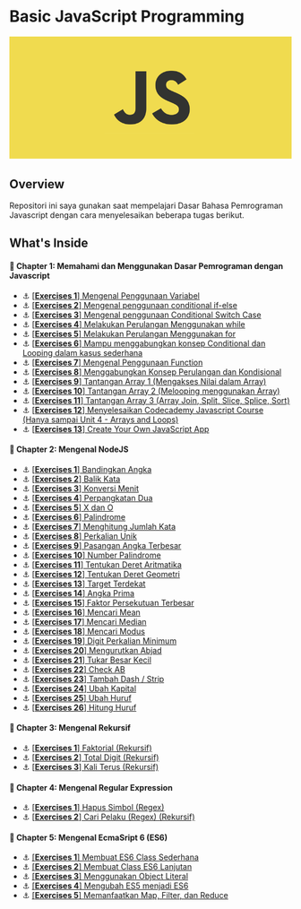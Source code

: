# Basic JavaScript Programming
![Header](./assets/knowing-javascript.png)

## Overview
Repositori ini saya gunakan saat mempelajari Dasar Bahasa Pemrograman Javascript dengan cara menyelesaikan beberapa tugas berikut.

## What's Inside
#### :open_book: Chapter 1: Memahami dan Menggunakan Dasar Pemrograman dengan Javascript
- :anchor: [[**Exercises 1**] Mengenal Penggunaan Variabel](exercise/c01/e01/exercise.md)
- :anchor: [[**Exercises 2**] Mengenal penggunaan conditional if-else](exercise/c01/e02/exercise.md)
- :anchor: [[**Exercises 3**] Mengenal penggunaan Conditional Switch Case](exercise/c01/e03/exercise.md)
- :anchor: [[**Exercises 4**] Melakukan Perulangan Menggunakan while](exercise/c01/e04/exercise.md)
- :anchor: [[**Exercises 5**] Melakukan Perulangan Menggunakan for](exercise/c01/e05/exercise.md)
- :anchor: [[**Exercises 6**] Mampu menggabungkan konsep Conditional dan Looping dalam kasus sederhana](exercise/c01/e06/exercise.md)
- :anchor: [[**Exercises 7**] Mengenal Penggunaan Function](exercise/c01/e07/exercise.md)
- :anchor: [[**Exercises 8**] Menggabungkan Konsep Perulangan dan Kondisional](exercise/c01/e08/exercise.md)
- :anchor: [[**Exercises 9**] Tantangan Array 1 (Mengakses Nilai dalam Array)](exercise/c01/e09/exercise.md)
- :anchor: [[**Exercises 10**] Tantangan Array 2 (Melooping menggunakan Array)](exercise/c01/e10/exercise.md)
- :anchor: [[**Exercises 11**] Tantangan Array 3 (Array Join, Split, Slice, Splice, Sort)](exercise/c01/e11/exercise.md)
- :anchor: [[**Exercises 12**] Menyelesaikan Codecademy Javascript Course (Hanya sampai Unit 4 - Arrays and Loops)](https://www.codecademy.com/learn/learn-javascript)
- :anchor: [[**Exercises 13**] Create Your Own JavaScript App](exercise/c01/e13/exercise.md)

#### :open_book: Chapter 2: Mengenal NodeJS
- :anchor: [[**Exercises 1**] Bandingkan Angka](exercise/c02/e01/exercise.md)
- :anchor: [[**Exercises 2**] Balik Kata](exercise/c02/e02/exercise.md)
- :anchor: [[**Exercises 3**] Konversi Menit](exercise/c02/e03/exercise.md)
- :anchor: [[**Exercises 4**] Perpangkatan Dua](exercise/c02/e04/exercise.md)
- :anchor: [[**Exercises 5**] X dan O](exercise/c02/e05/exercise.md)
- :anchor: [[**Exercises 6**] Palindrome](exercise/c02/e06/exercise.md)
- :anchor: [[**Exercises 7**] Menghitung Jumlah Kata](exercise/c02/e07/exercise.md)
- :anchor: [[**Exercises 8**] Perkalian Unik](exercise/c02/e08/exercise.md)
- :anchor: [[**Exercises 9**] Pasangan Angka Terbesar](exercise/c02/e09/exercise.md)
- :anchor: [[**Exercises 10**] Number Palindrome](exercise/c02/e10/exercise.md)
- :anchor: [[**Exercises 11**] Tentukan Deret Aritmatika](exercise/c02/e11/exercise.md)
- :anchor: [[**Exercises 12**] Tentukan Deret Geometri](exercise/c02/e12/exercise.md)
- :anchor: [[**Exercises 13**] Target Terdekat](exercise/c02/e13/exercise.md)
- :anchor: [[**Exercises 14**] Angka Prima](exercise/c02/e14/exercise.md)
- :anchor: [[**Exercises 15**] Faktor Persekutuan Terbesar](exercise/c02/e15/exercise.md)
- :anchor: [[**Exercises 16**] Mencari Mean](exercise/c02/e16/exercise.md)
- :anchor: [[**Exercises 17**] Mencari Median](exercise/c02/e17/exercise.md)
- :anchor: [[**Exercises 18**] Mencari Modus](exercise/c02/e18/exercise.md)
- :anchor: [[**Exercises 19**] Digit Perkalian Minimum](exercise/c02/e19/exercise.md)
- :anchor: [[**Exercises 20**] Mengurutkan Abjad](exercise/c02/e20/exercise.md)
- :anchor: [[**Exercises 21**] Tukar Besar Kecil](exercise/c02/e21/exercise.md)
- :anchor: [[**Exercises 22**] Check AB](exercise/c02/e22/exercise.md)
- :anchor: [[**Exercises 23**] Tambah Dash / Strip](exercise/c02/e23/exercise.md)
- :anchor: [[**Exercises 24**] Ubah Kapital](exercise/c02/e24/exercise.md)
- :anchor: [[**Exercises 25**] Ubah Huruf](exercise/c02/e25/exercise.md)
- :anchor: [[**Exercises 26**] Hitung Huruf](exercise/c02/e26/exercise.md)

#### :open_book: Chapter 3: Mengenal Rekursif
- :anchor: [[**Exercises 1**] Faktorial (Rekursif)](exercise/c03/e01/exercise.md)
- :anchor: [[**Exercises 2**] Total Digit (Rekursif)](exercise/c03/e02/exercise.md)
- :anchor: [[**Exercises 3**] Kali Terus (Rekursif)](exercise/c03/e03/exercise.md)

#### :open_book: Chapter 4: Mengenal Regular Expression
- :anchor: [[**Exercises 1**] Hapus Simbol (Regex)](exercise/c04/e01/exercise.md)
- :anchor: [[**Exercises 2**] Cari Pelaku (Regex) (Rekursif)](exercise/c04/e02/exercise.md)

#### :open_book: Chapter 5: Mengenal EcmaSript 6 (ES6)
- :anchor: [[**Exercises 1**] Membuat ES6 Class Sederhana](exercise/c05/e01/exercise.md)
- :anchor: [[**Exercises 2**] Membuat Class ES6 Lanjutan](exercise/c05/e02/exercise.md)
- :anchor: [[**Exercises 3**] Menggunakan Object Literal](exercise/c05/e03/exercise.md)
- :anchor: [[**Exercises 4**] Mengubah ES5 menjadi ES6](exercise/c05/e04/exercise.md)
- :anchor: [[**Exercises 5**] Memanfaatkan Map, Filter, dan Reduce](exercise/c05/e05/exercise.md)
